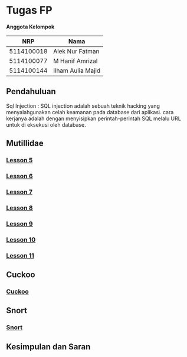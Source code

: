 # Tugas FP
**Anggota Kelompok**

| NRP         | Nama                        |
|-------------|-----------------------------|
| 5114100018  | Alek Nur Fatman             |
| 5114100077  | M Hanif Amrizal             |
| 5114100144  | Ilham Aulia Majid           |

## Pendahuluan
Sql Injection : SQL injection adalah sebuah teknik hacking yang menyalahgunakan celah keamanan pada database dari aplikasi. cara kerjanya adalah dengan menyisipkan perintah-perintah SQL melalu URL untuk di eksekusi oleh database.


## Mutillidae

### [Lesson 5](Mutillidae%20lesson%205.md)
### [Lesson 6](Mutillidae%20lesson%206.md)
### [Lesson 7](Mutillidae%20lesson%207.md)
### [Lesson 8](Mutillidae%20lesson%208.md)
### [Lesson 9](Mutillidae%20lesson%209.md)
### [Lesson 10](Mutillidae%20lesson%2010.md)
### [Lesson 11](Mutillidae%20lesson%2011.md)

## Cuckoo

### [Cuckoo](Cuckoo.md)

## Snort

### [Snort](Snort.md)


## Kesimpulan dan Saran

